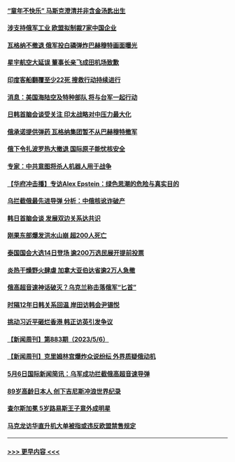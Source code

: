 #### [“童年不快乐” 马斯克澄清并非含金汤匙出生](../pages/prog202/a103707131.md?t=05081843) 
#### [涉支持俄军工业 欧盟拟制裁7家中国企业](../pages/prog202/a103707035.md?t=05081843) 
#### [瓦格纳不撤退 俄军投白磷弹炸巴赫穆特画面曝光](../pages/prog202/a103707003.md?t=05081843) 
#### [星宇航空大延误 董事长亲飞成田机场致歉](../pages/prog202/a103706996.md?t=05081843) 
#### [印度客船翻覆至少22死 搜救行动持续进行](../pages/prog202/a103706990.md?t=05081843) 
#### [消息：美国海陆空及特种部队 将与台军一起行动](../pages/prog202/a103706711.md?t=05081843) 
#### [日韩首脑会谈受关注 印太战略对中压力最大化](../pages/prog202/a103706897.md?t=05081843) 
#### [俄承诺提供弹药 瓦格纳集团暂不从巴赫穆特撤军](../pages/prog202/a103706864.md?t=05081843) 
#### [俄下令扎波罗热大撤退 国际原子能忧核安全](../pages/prog202/a103706686.md?t=05081843) 
#### [专家：中共意图将杀人机器人用于战争](../pages/prog202/a103706722.md?t=05081843) 
#### [【华府冲击播】专访Alex Epstein：绿色思潮的危险与真实目的](../pages/prog202/a103706692.md?t=05081843) 
#### [乌拦截俄最先进导弹 分析：中俄核讹诈破产](../pages/prog202/a103706690.md?t=05081843) 
#### [韩日首脑会谈 发展双边关系达共识](../pages/prog202/a103706687.md?t=05081843) 
#### [刚果东部爆发洪水山崩 超200人死亡](../pages/prog202/a103706688.md?t=05081843) 
#### [泰国国会大选14日登场 逾200万选民展开提前投票](../pages/prog202/a103706544.md?t=05081843) 
#### [炎热干燥野火肆虐 加拿大亚伯达省逾2万人急撤](../pages/prog202/a103706530.md?t=05081843) 
#### [俄高超音速神话破灭？乌克兰称击落俄军“匕首”](../pages/prog202/a103706513.md?t=05081843) 
#### [时隔12年日韩关系回温 岸田访韩会尹锡悦](../pages/prog202/a103706458.md?t=05081843) 
#### [挑动习近平砸烂香港 韩正访英引发争议](../pages/prog202/a103706412.md?t=05081843) 
#### [【新闻周刊】第883期（2023/5/6）](../pages/prog202/a103706348.md?t=05081843) 
#### [【新闻周刊】克里姆林宫爆炸众说纷纭 外界质疑俄动机](../pages/prog202/a103706343.md?t=05081843) 
#### [5月6日国际新闻简讯：乌军成功拦截俄高超音速导弹](../pages/prog202/a103706263.md?t=05081843) 
#### [89岁高龄日本人 创下吉尼斯冲浪世界纪录](../pages/prog202/a103706264.md?t=05081843) 
#### [查尔斯加冕 5岁路易斯王子意外成明星](../pages/prog202/a103706261.md?t=05081843) 
#### [马克龙访华直升机大单被指或违反欧盟禁售规定](../pages/prog202/a103706193.md?t=05081843) 

----
#### [ >>> 更早内容 <<< ](../indexes/prog202-earlier.md)
